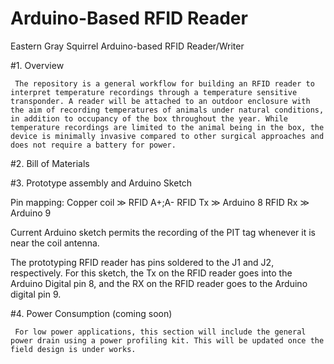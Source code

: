 # Arduino-Based RFID Reader

Eastern Gray Squirrel Arduino-based RFID Reader/Writer 

#1. Overview

     The repository is a general workflow for building an RFID reader to interpret temperature recordings through a temperature sensitive transponder. A reader will be attached to an outdoor enclosure with the aim of recording temperatures of animals under natural conditions, in addition to occupancy of the box throughout the year. While temperature recordings are limited to the animal being in the box, the device is minimally invasive compared to other surgical approaches and does not require a battery for power. 

#2. Bill of Materials

#3. Prototype assembly and Arduino Sketch

Pin mapping:
Copper coil ≫ RFID A+;A-
RFID Tx ≫ Arduino 8
RFID Rx ≫ Arduino 9

Current Arduino sketch permits the recording of the PIT tag whenever it is near the coil antenna. 

The prototyping RFID reader has pins soldered to the J1 and J2, respectively. For this sketch, the Tx on the RFID reader goes into the Arduino Digital pin 8, and the RX on the RFID reader goes to the Arduino digital pin 9.


#4. Power Consumption (coming soon)
     
     For low power applications, this section will include the general power drain using a power profiling kit. This will be updated once the field design is under works. 
